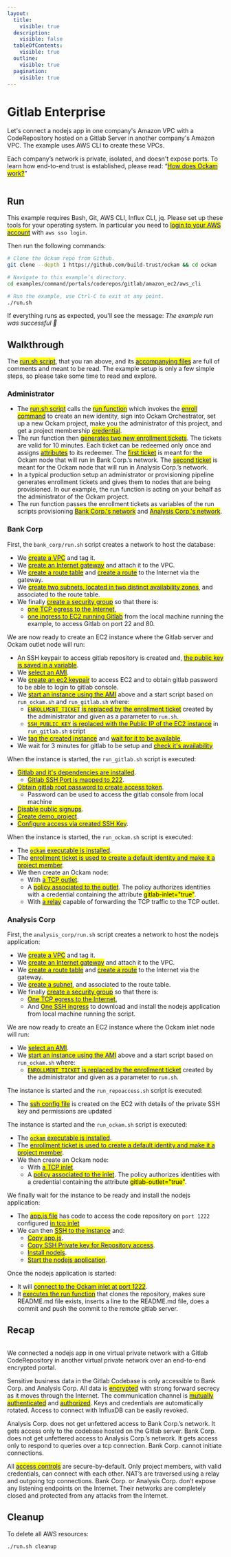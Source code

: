 ```yaml
---
layout:
  title:
    visible: true
  description:
    visible: false
  tableOfContents:
    visible: true
  outline:
    visible: true
  pagination:
    visible: true
---
```


# Gitlab Enterprise

Let's connect a nodejs app in one company's Amazon VPC with a CodeRepository hosted on a Gitlab Server in another company's Amazon VPC. The example uses AWS CLI to create these VPCs.

Each company’s network is private, isolated, and doesn't expose ports. To learn how end-to-end trust is established, please read: “[<mark style="color:blue;">How does Ockam work?</mark>](../../../how-does-ockam-work.md)”

<figure><img src="../../../.gitbook/assets/portals-gitlabcodebase.png" alt=""><figcaption></figcaption></figure>

## Run

This example requires Bash, Git, AWS CLI, Influx CLI, jq. Please set up these tools for your operating system. In particular you need to [<mark style="color:blue;">login to your AWS account</mark>](https://docs.aws.amazon.com/cli/latest/userguide/sso-configure-profile-token.html) with `aws sso login`.

Then run the following commands:

```bash
# Clone the Ockam repo from Github.
git clone --depth 1 https://github.com/build-trust/ockam && cd ockam

# Navigate to this example’s directory.
cd examples/command/portals/coderepos/gitlab/amazon_ec2/aws_cli

# Run the example, use Ctrl-C to exit at any point.
./run.sh
```

If everything runs as expected, you'll see the message: _The example run was successful 🥳_

## Walkthrough

The [<mark style="color:blue;">run.sh script</mark>](https://github.com/build-trust/ockam/blob/develop/examples/command/portals/coderepos/gitlab/amazon\_ec2/aws\_cli/run.sh), that you ran above, and its [<mark style="color:blue;">accompanying files</mark>](https://github.com/build-trust/ockam/tree/develop/examples/command/portals/coderepos/gitlab/amazon\_ec2/aws\_cli) are full of comments and meant to be read. The example setup is only a few simple steps, so please take some time to read and explore.

### Administrator

* The [<mark style="color:blue;">run.sh script</mark>](https://github.com/build-trust/ockam/blob/develop/examples/command/portals/coderepos/gitlab/amazon\_ec2/aws\_cli/run.sh) calls the [<mark style="color:blue;">run function</mark>](https://github.com/build-trust/ockam/blob/develop/examples/command/portals/coderepos/gitlab/amazon\_ec2/aws\_cli/run.sh#L14) which invokes the [<mark style="color:blue;">enroll command</mark>](https://github.com/build-trust/ockam/blob/develop/examples/command/portals/coderepos/gitlab/amazon\_ec2/aws\_cli/run.sh#L27) to create an new identity, sign into Ockam Orchestrator, set up a new Ockam project, make you the administrator of this project, and get a project membership [<mark style="color:blue;">credential</mark>](../../../reference/protocols/identities.md#credentials).
* The run function then [<mark style="color:blue;">generates two new enrollment tickets</mark>](https://github.com/build-trust/ockam/blob/develop/examples/command/portals/coderepos/gitlab/amazon\_ec2/aws\_cli/run.sh#L36-L45). The tickets are valid for 10 minutes. Each ticket can be redeemed only once and assigns [<mark style="color:blue;">attributes</mark>](../../../reference/protocols/identities.md#credentials) to its redeemer. The [<mark style="color:blue;">first ticket</mark>](https://github.com/build-trust/ockam/blob/develop/examples/command/portals/coderepos/gitlab/amazon\_ec2/aws\_cli/run.sh#L36-L37) is meant for the Ockam node that will run in Bank Corp.’s network. The [<mark style="color:blue;">second ticket</mark>](https://github.com/build-trust/ockam/blob/develop/examples/command/portals/coderepos/gitlab/amazon\_ec2/aws\_cli/run.sh#L44-L45) is meant for the Ockam node that will run in Analysis Corp.’s network.
* In a typical production setup an administrator or provisioning pipeline generates enrollment tickets and gives them to nodes that are being provisioned. In our example, the run function is acting on your behalf as the administrator of the Ockam project.
* The run function passes the enrollment tickets as variables of the run scripts provisioning [<mark style="color:blue;">Bank Corp.'s network</mark>](https://github.com/build-trust/ockam/blob/develop/examples/command/portals/coderepos/gitlab/amazon\_ec2/aws\_cli/run.sh#L50C37-L50C56) and [<mark style="color:blue;">Analysis Corp.'s network</mark>](https://github.com/build-trust/ockam/blob/develop/examples/command/portals/coderepos/gitlab/amazon\_ec2/aws\_cli/run.sh#L55C41-L55C64).

### Bank Corp

First, the `bank_corp/run.sh` script creates a network to host the database:

* We [<mark style="color:blue;">create a VPC</mark>](https://github.com/build-trust/ockam/blob/develop/examples/command/portals/coderepos/gitlab/amazon\_ec2/aws\_cli/bank\_corp/run.sh#L11-L12) and tag it.
* We [<mark style="color:blue;">create an Internet gateway</mark>](https://github.com/build-trust/ockam/blob/develop/examples/command/portals/coderepos/gitlab/amazon\_ec2/aws\_cli/bank\_corp/run.sh#L15-L16) and attach it to the VPC.
* We [<mark style="color:blue;">create a route table</mark>](https://github.com/build-trust/ockam/blob/develop/examples/command/portals/coderepos/gitlab/amazon\_ec2/aws\_cli/bank\_corp/run.sh#L19) and [<mark style="color:blue;">create a route</mark>](https://github.com/build-trust/ockam/blob/develop/examples/command/portals/coderepos/gitlab/amazon\_ec2/aws\_cli/bank\_corp/run.sh#L20) to the Internet via the gateway.
* We [<mark style="color:blue;">create two subnets, located in two distinct availability zones</mark>](https://github.com/build-trust/ockam/blob/develop/examples/command/portals/coderepos/gitlab/amazon\_ec2/aws\_cli/bank\_corp/run.sh#L23-L33), and associated to the route table.
* We finally [<mark style="color:blue;">create a security group</mark>](https://github.com/build-trust/ockam/blob/develop/examples/command/portals/coderepos/gitlab/amazon\_ec2/aws\_cli/bank\_corp/run.sh#L38-L43) so that there is:
  * [<mark style="color:blue;">one TCP egress to the Internet</mark>](https://github.com/build-trust/ockam/blob/develop/examples/command/portals/coderepos/gitlab/amazon\_ec2/aws\_cli/bank\_corp/run.sh#L41),
  * [<mark style="color:blue;">one ingress to EC2 running Gitlab</mark>](https://github.com/build-trust/ockam/blob/develop/examples/command/portals/coderepos/gitlab/amazon\_ec2/aws\_cli/bank\_corp/run.sh#L42-L43) from the local machine running the example, to access Gitlab on port 22 and 80.

We are now ready to create an EC2 instance where the Gitlab server and Ockam outlet node will run:

* An SSH keypair to access gitlab repository is created and, [<mark style="color:blue;">the public key is saved in a variable</mark>](https://github.com/build-trust/ockam/blob/develop/examples/command/portals/coderepos/gitlab/amazon\_ec2/aws\_cli/bank\_corp/run.sh#L48-L49).
* We [<mark style="color:blue;">select an AMI</mark>](https://github.com/build-trust/ockam/blob/develop/examples/command/portals/coderepos/gitlab/amazon\_ec2/aws\_cli/bank\_corp/run.sh#L51-L53).
* We [<mark style="color:blue;">create an ec2 keypair</mark>](https://github.com/build-trust/ockam/blob/develop/examples/command/portals/coderepos/gitlab/amazon\_ec2/aws\_cli/bank\_corp/run.sh#L54-L55) to access EC2 and to obtain gitlab password to be able to login to gitlab console.
* We [<mark style="color:blue;">start an instance using the AMI</mark>](https://github.com/build-trust/ockam/blob/develop/examples/command/portals/coderepos/gitlab/amazon\_ec2/aws\_cli/bank\_corp/run.sh#L61-L63) above and a start script based on `run_ockam.sh` and `run_gitlab.sh` where:
  * [<mark style="color:blue;">`ENROLLMENT_TICKET`</mark> <mark style="color:blue;">is replaced by the enrollment ticket</mark>](https://github.com/build-trust/ockam/blob/develop/examples/command/portals/coderepos/gitlab/amazon\_ec2/aws\_cli/bank\_corp/run.sh#L57) created by the administrator and given as a parameter to `run.sh`.
  * [<mark style="color:blue;">`SSH_PUBLIC_KEY`</mark> <mark style="color:blue;"></mark><mark style="color:blue;">is replaced with the Public IP of the EC2 instance</mark>](https://github.com/build-trust/ockam/blob/develop/examples/command/portals/coderepos/gitlab/amazon\_ec2/aws\_cli/bank\_corp/run.sh#L58) in `run_gitlab.sh` script
* We [<mark style="color:blue;">tag the created instance</mark>](https://github.com/build-trust/ockam/blob/develop/examples/command/portals/coderepos/gitlab/amazon\_ec2/aws\_cli/bank\_corp/run.sh#L64) and [<mark style="color:blue;">wait for it to be available</mark>](https://github.com/build-trust/ockam/blob/develop/examples/command/portals/coderepos/gitlab/amazon\_ec2/aws\_cli/bank\_corp/run.sh#L65).
* We wait for 3 minutes for gitlab to be setup and [<mark style="color:blue;">check it's availability</mark>](https://github.com/build-trust/ockam/blob/develop/examples/command/portals/coderepos/gitlab/amazon\_ec2/aws\_cli/bank\_corp/run.sh#L68)

When the instance is started, the `run_gitlab.sh` script is executed:

* [<mark style="color:blue;">Gitlab and it's dependencies are installed</mark>](https://github.com/build-trust/ockam/blob/develop/examples/command/portals/coderepos/gitlab/amazon\_ec2/aws\_cli/bank\_corp/run\_gitlab.sh#L4-L71).
  * [<mark style="color:blue;">Gitlab SSH Port is mapped to 222</mark>](https://github.com/build-trust/ockam/blob/develop/examples/command/portals/coderepos/gitlab/amazon\_ec2/aws\_cli/bank\_corp/run\_gitlab.sh#L40).
* [<mark style="color:blue;">Obtain gitlab root password to create access token</mark>](https://github.com/build-trust/ockam/blob/develop/examples/command/portals/coderepos/gitlab/amazon\_ec2/aws\_cli/bank\_corp/run\_gitlab.sh#L74).
  * Password can be used to access the gitlab console from local machine
* [<mark style="color:blue;">Disable public signups</mark>](https://github.com/build-trust/ockam/blob/develop/examples/command/portals/coderepos/gitlab/amazon\_ec2/aws\_cli/bank\_corp/run\_gitlab.sh#L81).
* [<mark style="color:blue;">Create demo\_project</mark>](https://github.com/build-trust/ockam/blob/develop/examples/command/portals/coderepos/gitlab/amazon\_ec2/aws\_cli/bank\_corp/run\_gitlab.sh#L86-L89).
* [<mark style="color:blue;">Configure access via created SSH Key</mark>](https://github.com/build-trust/ockam/blob/develop/examples/command/portals/coderepos/gitlab/amazon\_ec2/aws\_cli/bank\_corp/run\_gitlab.sh#L93-L97).

When the instance is started, the `run_ockam.sh` script is executed:

* The [<mark style="color:blue;">`ockam`</mark> <mark style="color:blue;">executable is installed</mark>](https://github.com/build-trust/ockam/blob/develop/examples/command/portals/coderepos/gitlab/amazon\_ec2/aws\_cli/bank\_corp/run\_ockam.sh#L10-L11).
* The [<mark style="color:blue;">enrollment ticket is used to create a default identity and make it a project member</mark>](https://github.com/build-trust/ockam/blob/develop/examples/command/portals/coderepos/gitlab/amazon\_ec2/aws\_cli/bank\_corp/run\_ockam.sh#L26).
* We then create an Ockam node:
  * With [<mark style="color:blue;">a TCP outlet</mark>](https://github.com/build-trust/ockam/blob/develop/examples/command/portals/coderepos/gitlab/amazon\_ec2/aws\_cli/bank\_corp/run\_ockam.sh#L38-L42).
  * A [<mark style="color:blue;">policy associated to the outlet</mark>](https://github.com/build-trust/ockam/blob/develop/examples/command/portals/coderepos/gitlab/amazon\_ec2/aws\_cli/bank\_corp/run\_ockam.sh#L40). The policy authorizes identities with a credential containing the attribute <mark style="background-color:yellow;">gitlab-inlet="true"</mark>.
  * With [<mark style="color:blue;">a relay</mark>](https://github.com/build-trust/ockam/blob/develop/examples/command/portals/coderepos/gitlab/amazon\_ec2/aws\_cli/bank\_corp/run\_ockam.sh#L41) capable of forwarding the TCP traffic to the TCP outlet.

### Analysis Corp

First, the `analysis_corp/run.sh` script creates a network to host the nodejs application:

* We [<mark style="color:blue;">create a VPC</mark>](https://github.com/build-trust/ockam/blob/develop/examples/command/portals/coderepos/gitlab/amazon\_ec2/aws\_cli/analysis\_corp/run.sh#L11-L12) and tag it.
* We [<mark style="color:blue;">create an Internet gateway</mark>](https://github.com/build-trust/ockam/blob/develop/examples/command/portals/coderepos/gitlab/amazon\_ec2/aws\_cli/analysis\_corp/run.sh#L15-L16) and attach it to the VPC.
* We [<mark style="color:blue;">create a route table</mark>](https://github.com/build-trust/ockam/blob/develop/examples/command/portals/coderepos/gitlab/amazon\_ec2/aws\_cli/analysis\_corp/run.sh#L19) and [<mark style="color:blue;">create a route</mark>](https://github.com/build-trust/ockam/blob/develop/examples/command/portals/coderepos/gitlab/amazon\_ec2/aws\_cli/analysis\_corp/run.sh#L20) to the Internet via the gateway.
* We [<mark style="color:blue;">create a subnet</mark>](https://github.com/build-trust/ockam/blob/develop/examples/command/portals/coderepos/gitlab/amazon\_ec2/aws\_cli/analysis\_corp/run.sh#L23-L27), and associated to the route table.
* We finally [<mark style="color:blue;">create a security group</mark>](https://github.com/build-trust/ockam/blob/develop/examples/command/portals/coderepos/gitlab/amazon\_ec2/aws\_cli/analysis\_corp/run.sh#L32-L36) so that there is:
  * [<mark style="color:blue;">One TCP egress to the Internet</mark>](https://github.com/build-trust/ockam/blob/develop/examples/command/portals/coderepos/gitlab/amazon\_ec2/aws\_cli/analysis\_corp/run.sh#L35),
  * And [<mark style="color:blue;">One SSH ingress</mark>](https://github.com/build-trust/ockam/blob/develop/examples/command/portals/coderepos/gitlab/amazon\_ec2/aws\_cli/analysis\_corp/run.sh#L36) to download and install the nodejs application from local machine running the script.

We are now ready to create an EC2 instance where the Ockam inlet node will run:

* We [<mark style="color:blue;">select an AMI</mark>](https://github.com/build-trust/ockam/blob/develop/examples/command/portals/coderepos/gitlab/amazon\_ec2/aws\_cli/analysis\_corp/run.sh#L41).
* We [<mark style="color:blue;">start an instance using the AMI</mark>](https://github.com/build-trust/ockam/blob/develop/examples/command/portals/coderepos/gitlab/amazon\_ec2/aws\_cli/analysis\_corp/run.sh#L45-L52) above and a start script based on `run_ockam.sh` where:
  * [<mark style="color:blue;">`ENROLLMENT_TICKET`</mark> <mark style="color:blue;">is replaced by the enrollment ticket</mark>](https://github.com/build-trust/ockam/blob/develop/examples/command/portals/coderepos/gitlab/amazon\_ec2/aws\_cli/analysis\_corp/run.sh#L48) created by the administrator and given as a parameter to `run.sh`.

The instance is started and the `run_repoaccess.sh` script is executed:

* The [<mark style="color:blue;">ssh config file</mark>](https://github.com/build-trust/ockam/blob/develop/examples/command/portals/coderepos/gitlab/amazon\_ec2/aws\_cli/analysis\_corp/run\_repoaccess.sh#L7-L11) is created on the EC2 with details of the private SSH key and permissions are updated

The instance is started and the `run_ockam.sh` script is executed:

* The [<mark style="color:blue;">`ockam`</mark> <mark style="color:blue;">executable is installed</mark>](https://github.com/build-trust/ockam/blob/develop/examples/command/portals/coderepos/gitlab/amazon\_ec2/aws\_cli/analysis\_corp/run\_ockam.sh#L10-L11).
* The [<mark style="color:blue;">enrollment ticket is used to create a default identity and make it a project member</mark>](https://github.com/build-trust/ockam/blob/develop/examples/command/portals/coderepos/gitlab/amazon\_ec2/aws\_cli/analysis\_corp/run\_ockam.sh#L26).
* We then create an Ockam node:
  * With [<mark style="color:blue;">a TCP inlet</mark>](https://github.com/build-trust/ockam/blob/develop/examples/command/portals/coderepos/gitlab/amazon\_ec2/aws\_cli/analysis\_corp/run\_ockam.sh#L36).
  * A [<mark style="color:blue;">policy associated to the inlet</mark>](https://github.com/build-trust/ockam/blob/develop/examples/command/portals/coderepos/gitlab/amazon\_ec2/aws\_cli/analysis\_corp/run\_ockam.sh#L39). The policy authorizes identities with a credential containing the attribute <mark style="background-color:yellow;">gitlab-outlet="true"</mark>.

We finally wait for the instance to be ready and install the nodejs application:

* The [<mark style="color:blue;">app.js file</mark>](https://github.com/build-trust/ockam/blob/develop/examples/command/portals/coderepos/gitlab/amazon\_ec2/aws\_cli/analysis\_corp/app.js) has code to access the code repository on `port 1222` configured [<mark style="color:blue;">in tcp inlet</mark>](https://github.com/build-trust/ockam/blob/develop/examples/command/portals/coderepos/gitlab/amazon\_ec2/aws\_cli/analysis\_corp/run\_ockam.sh#L37)
* We can then [<mark style="color:blue;">SSH to the instance</mark>](https://github.com/build-trust/ockam/blob/develop/examples/command/portals/coderepos/gitlab/amazon\_ec2/aws\_cli/analysis\_corp/run.sh#L57) and:
  * [<mark style="color:blue;">Copy app.js</mark>](https://github.com/build-trust/ockam/blob/develop/examples/command/portals/coderepos/gitlab/amazon\_ec2/aws\_cli/analysis\_corp/run.sh#L58).
  * [<mark style="color:blue;">Copy SSH Private key for Repository access</mark>](https://github.com/build-trust/ockam/blob/develop/examples/command/portals/coderepos/gitlab/amazon\_ec2/aws\_cli/analysis\_corp/run.sh#L59).
  * [<mark style="color:blue;">Install nodejs</mark>](https://github.com/build-trust/ockam/blob/develop/examples/command/portals/coderepos/gitlab/amazon\_ec2/aws\_cli/analysis\_corp/run.sh#L63).
  * [<mark style="color:blue;">Start the nodejs application</mark>](https://github.com/build-trust/ockam/blob/develop/examples/command/portals/coderepos/gitlab/amazon\_ec2/aws\_cli/analysis\_corp/run.sh#L65).

Once the nodejs application is started:

* It will [<mark style="color:blue;">connect to the Ockam inlet at port 1222</mark>](https://github.com/build-trust/ockam/blob/develop/examples/command/portals/coderepos/gitlab/amazon\_ec2/aws\_cli/analysis\_corp/app.js#L9).
* It [<mark style="color:blue;">executes the run function</mark>](https://github.com/build-trust/ockam/blob/develop/examples/command/portals/coderepos/gitlab/amazon\_ec2/aws\_cli/analysis\_corp/app.js#L95-L119) that clones the repository, makes sure README.md file exists, inserts a line to the README.md file, does a commit and push the commit to the remote gitlab server.

## Recap

<figure><img src="../../../.gitbook/assets/portals-gitlabcodebase.png" alt=""><figcaption></figcaption></figure>

We connected a nodejs app in one virtual private network with a Gitlab CodeRepository in another virtual private network over an end-to-end encrypted portal.

Sensitive business data in the Gitlab Codebase is only accessible to Bank Corp. and Analysis Corp. All data is [<mark style="color:blue;">encrypted</mark>](../../../reference/protocols/secure-channels.md) with strong forward secrecy as it moves through the Internet. The communication channel is [<mark style="color:blue;">mutually authenticated</mark>](../../../reference/protocols/secure-channels.md) and [<mark style="color:blue;">authorized</mark>](../../../reference/protocols/access-controls.md). Keys and credentials are automatically rotated. Access to connect with InfluxDB can be easily revoked.

Analysis Corp. does not get unfettered access to Bank Corp.’s network. It gets access only to the codebase hosted on the Gitlab server. Bank Corp. does not get unfettered access to Analysis Corp.’s network. It gets access only to respond to queries over a tcp connection. Bank Corp. cannot initiate connections.

All [<mark style="color:blue;">access controls</mark>](../../../reference/protocols/access-controls.md) are secure-by-default. Only project members, with valid credentials, can connect with each other. NAT’s are traversed using a relay and outgoing tcp connections. Bank Corp. or Analysis Corp. don’t expose any listening endpoints on the Internet. Their networks are completely closed and protected from any attacks from the Internet.

## Cleanup

To delete all AWS resources:

```sh
./run.sh cleanup
```

